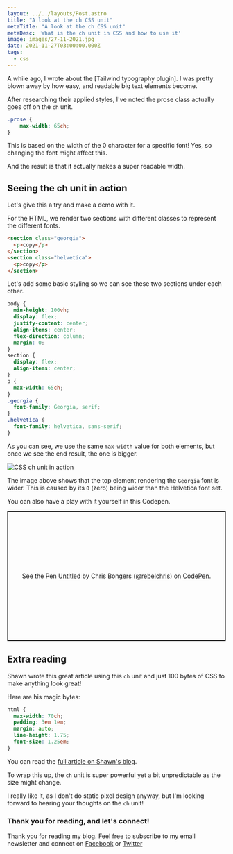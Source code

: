 ```yaml
---
layout: ../../layouts/Post.astro
title: "A look at the ch CSS unit"
metaTitle: "A look at the ch CSS unit"
metaDesc: 'What is the ch unit in CSS and how to use it'
image: images/27-11-2021.jpg
date: 2021-11-27T03:00:00.000Z
tags:
  - css
---
```

A while ago, I wrote about the [Tailwind typography plugin].
I was pretty blown away by how easy, and readable big text elements become.

After researching their applied styles, I've noted the prose class actually goes off on the `ch` unit.

```css
.prose {
    max-width: 65ch;
}
```

This is based on the width of the 0 character for a specific font!
Yes, so changing the font might affect this.

And the result is that it actually makes a super readable width.

## Seeing the ch unit in action

Let's give this a try and make a demo with it.

For the HTML, we render two sections with different classes to represent the different fonts.

```html
<section class="georgia">
  <p>copy</p>
</section>
<section class="helvetica">
  <p>copy</p>
</section>
```

Let's add some basic styling so we can see these two sections under each other.

```css
body {
  min-height: 100vh;
  display: flex;
  justify-content: center;
  align-items: center;
  flex-direction: column;
  margin: 0;
}
section {
  display: flex;
  align-items: center;
}
p {
  max-width: 65ch;
}
.georgia {
  font-family: Georgia, serif;
}
.helvetica {
  font-family: helvetica, sans-serif;
}
```

As you can see, we use the same `max-width` value for both elements, but once we see the end result, the one is bigger.

![CSS ch unit in action](https://cdn.hashnode.com/res/hashnode/image/upload/v1637045759612/0DRii0KY2.png)

The image above shows that the top element rendering the `Georgia` font is wider.
This is caused by its `0` (zero) being wider than the Helvetica font set.

You can also have a play with it yourself in this Codepen.

<p class="codepen" data-height="300" data-default-tab="js,result" data-slug-hash="BadGOag" data-user="rebelchris" style="height: 300px; box-sizing: border-box; display: flex; align-items: center; justify-content: center; border: 2px solid; margin: 1em 0; padding: 1em;">
  <span>See the Pen <a href="https://codepen.io/rebelchris/pen/BadGOag">
  Untitled</a> by Chris Bongers (<a href="https://codepen.io/rebelchris">@rebelchris</a>)
  on <a href="https://codepen.io">CodePen</a>.</span>
</p>
<script async src="https://cpwebassets.codepen.io/assets/embed/ei.js"></script>

## Extra reading

Shawn wrote this great article using this `ch` unit and just 100 bytes of CSS to make anything look great!

Here are his magic bytes:

```css
html {
  max-width: 70ch;
  padding: 3em 1em;
  margin: auto;
  line-height: 1.75;
  font-size: 1.25em;
}
```

You can read the [full article on Shawn's blog](https://www.swyx.io/css-100-bytes/).

To wrap this up, the `ch` unit is super powerful yet a bit unpredictable as the size might change.

I really like it, as I don't do static pixel design anyway, but I'm looking forward to hearing your thoughts on the `ch` unit!

### Thank you for reading, and let's connect!

Thank you for reading my blog. Feel free to subscribe to my email newsletter and connect on [Facebook](https://www.facebook.com/DailyDevTipsBlog) or [Twitter](https://twitter.com/DailyDevTips1)
